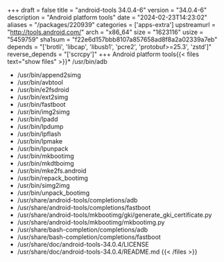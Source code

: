 +++
draft = false
title = "android-tools 34.0.4-6"
version = "34.0.4-6"
description = "Android platform tools"
date = "2024-02-23T14:23:02"
aliases = "/packages/220939"
categories = ['apps-extra']
upstreamurl = "http://tools.android.com/"
arch = "x86_64"
size = "1623116"
usize = "5459759"
sha1sum = "f22e6d157bbb8107a857658ad8f8a2a02339a7eb"
depends = "['brotli', 'libcap', 'libusb1', 'pcre2', 'protobuf>=25.3', 'zstd']"
reverse_depends = "['scrcpy']"
+++
Android platform tools{{< files text="show files" >}}* /usr/bin/adb
* /usr/bin/append2simg
* /usr/bin/avbtool
* /usr/bin/e2fsdroid
* /usr/bin/ext2simg
* /usr/bin/fastboot
* /usr/bin/img2simg
* /usr/bin/lpadd
* /usr/bin/lpdump
* /usr/bin/lpflash
* /usr/bin/lpmake
* /usr/bin/lpunpack
* /usr/bin/mkbootimg
* /usr/bin/mkdtboimg
* /usr/bin/mke2fs.android
* /usr/bin/repack_bootimg
* /usr/bin/simg2img
* /usr/bin/unpack_bootimg
* /usr/share/android-tools/completions/adb
* /usr/share/android-tools/completions/fastboot
* /usr/share/android-tools/mkbootimg/gki/generate_gki_certificate.py
* /usr/share/android-tools/mkbootimg/mkbootimg.py
* /usr/share/bash-completion/completions/adb
* /usr/share/bash-completion/completions/fastboot
* /usr/share/doc/android-tools-34.0.4/LICENSE
* /usr/share/doc/android-tools-34.0.4/README.md
{{< /files >}}